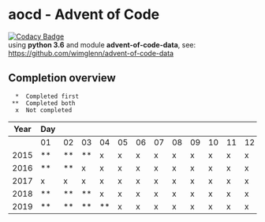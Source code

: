 # aocd - Advent of Code
[![Codacy Badge](https://api.codacy.com/project/badge/Grade/f816ea895a8d48179a5fa2619cd19979)](https://www.codacy.com/manual/Luke-1335/aocd?utm_source=github.com&amp;utm_medium=referral&amp;utm_content=Luke-1335/aocd&amp;utm_campaign=Badge_Grade)  
using **python 3.6** and module **advent-of-code-data**, see: <https://github.com/wimglenn/advent-of-code-data>

## Completion overview
```
  *  Completed first
 **  Completed both  
  x  Not completed    
```
| **Year** | **Day**  | | |    |    |    |    |    |    |    |    |    |    |    |    |    |    |    |    |    |    |    |    |    |    |
| -------- | -- | -- | -- | -- | -- | -- | -- | -- | -- | -- | -- | -- | -- | -- | -- | -- | -- | -- | -- | -- | -- | -- | -- | -- | -- |
|          | 01 | 02 | 03 | 04 | 05 | 06 | 07 | 08 | 09 | 10 | 11 | 12 | 13 | 14 | 15 | 16 | 17 | 18 | 19 | 20 | 21 | 22 | 23 | 24 | 25 |
|   2015   | ** | ** | ** |  x |  x |  x |  x |  x |  x |  x |  x |  x |  x |  x |  x |  x |  x |  x |  x |  x |  x |  x |  x |  x |  x |
|   2016   | ** | ** |  x |  x |  x |  x |  x |  x |  x |  x |  x |  x |  x |  x |  x |  x |  x |  x |  x |  x |  x |  x |  x |  x |  x |
|   2017   |  x |  x |  x |  x |  x |  x |  x |  x |  x |  x |  x |  x |  x |  x |  x |  x |  x |  x |  x |  x |  x |  x |  x |  x |  x |
|   2018   | ** | ** | ** |  x |  x |  x |  x |  x |  x |  x |  x |  x |  x |  x |  x |  x |  x |  x |  x |  x |  x |  x |  x |  x |  x |
|   2019   | ** | ** | ** | ** |  x |  x |  x |  x |  x |  x |  x |  x |  x |  x |  x |  x |  x |  x |  x |  x |  x |  x |  x |  x |  x |
  
